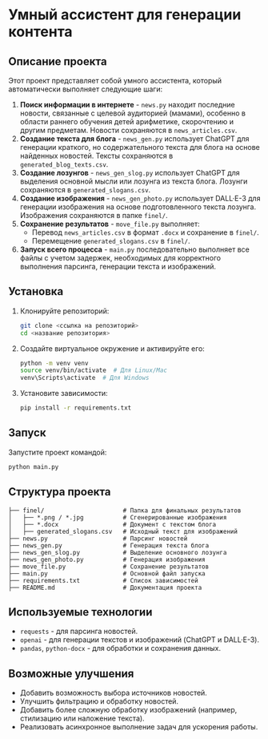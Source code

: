 # Умный ассистент для генерации контента

## Описание проекта
Этот проект представляет собой умного ассистента, который автоматически выполняет следующие шаги:

1. **Поиск информации в интернете** - `news.py` находит последние новости, связанные с целевой аудиторией (мамами), особенно в области раннего обучения детей арифметике, скорочтению и другим предметам. Новости сохраняются в `news_articles.csv`.
2. **Создание текста для блога** - `news_gen.py` использует ChatGPT для генерации краткого, но содержательного текста для блога на основе найденных новостей. Тексты сохраняются в `generated_blog_texts.csv`.
3. **Создание лозунгов** - `news_gen_slog.py` использует ChatGPT для выделения основной мысли или лозунга из текста блога. Лозунги сохраняются в `generated_slogans.csv`.
4. **Создание изображения** - `news_gen_photo.py` использует DALL·E-3 для генерации изображения на основе подготовленного текста лозунга. Изображения сохраняются в папке `finel/`.
5. **Сохранение результатов** - `move_file.py` выполняет:
   - Перевод `news_articles.csv` в формат `.docx` и сохранение в `finel/`.
   - Перемещение `generated_slogans.csv` в `finel/`.
6. **Запуск всего процесса** - `main.py` последовательно выполняет все файлы с учетом задержек, необходимых для корректного выполнения парсинга, генерации текста и изображений.

## Установка

1. Клонируйте репозиторий:
   ```sh
   git clone <ссылка на репозиторий>
   cd <название репозитория>
   ```
2. Создайте виртуальное окружение и активируйте его:
   ```sh
   python -m venv venv
   source venv/bin/activate  # Для Linux/Mac
   venv\Scripts\activate  # Для Windows
   ```
3. Установите зависимости:
   ```sh
   pip install -r requirements.txt
   ```

## Запуск

Запустите проект командой:
```sh
python main.py
```

## Структура проекта
```
├── finel/                      # Папка для финальных результатов
│   ├── *.png / *.jpg           # Сгенерированные изображения
│   ├── *.docx                  # Документ с текстом блога
│   ├── generated_slogans.csv   # Исходный текст для изображений
├── news.py                     # Парсинг новостей
├── news_gen.py                 # Генерация текста блога
├── news_gen_slog.py            # Выделение основного лозунга
├── news_gen_photo.py           # Генерация изображения
├── move_file.py                # Сохранение результатов
├── main.py                     # Основной файл запуска
├── requirements.txt            # Список зависимостей
├── README.md                   # Документация проекта
```

## Используемые технологии
- `requests` - для парсинга новостей.
- `openai` - для генерации текстов и изображений (ChatGPT и DALL·E-3).
- `pandas`, `python-docx` - для обработки и сохранения данных.

## Возможные улучшения
- Добавить возможность выбора источников новостей.
- Улучшить фильтрацию и обработку новостей.
- Добавить более сложную обработку изображений (например, стилизацию или наложение текста).
- Реализовать асинхронное выполнение задач для ускорения работы.

